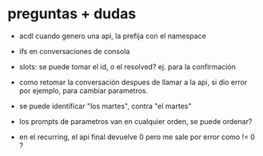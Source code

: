 # preguntas + dudas

* acdl cuando genero una api, la prefija con el namespace

* ifs en conversaciones de consola

* slots: se puede tomar el id, o el resolved? ej. para la confirmación

* como retomar la conversación despues de llamar a la api, si dio error por ejemplo, para cambiar parametros.

* se puede identificar "los martes", contra "el martes"

* los prompts de parametros van en cualquier orden, se puede ordenar?

* en el recurring, el api final devuelve 0 pero me sale por error como != 0 ?
